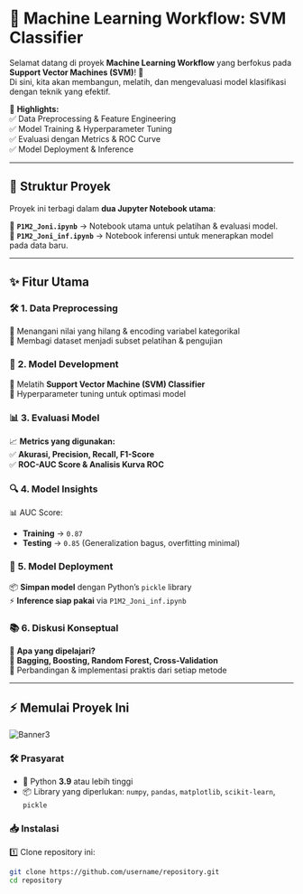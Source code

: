 # 🚀 Machine Learning Workflow: SVM Classifier  

Selamat datang di proyek **Machine Learning Workflow** yang berfokus pada **Support Vector Machines (SVM)**! 🎯  
Di sini, kita akan membangun, melatih, dan mengevaluasi model klasifikasi dengan teknik yang efektif.  

📌 **Highlights:**  
✅ Data Preprocessing & Feature Engineering  
✅ Model Training & Hyperparameter Tuning  
✅ Evaluasi dengan Metrics & ROC Curve  
✅ Model Deployment & Inference  

---  

## 📖 **Struktur Proyek**  
Proyek ini terbagi dalam **dua Jupyter Notebook utama**:  

📂 **`P1M2_Joni.ipynb`** → Notebook utama untuk pelatihan & evaluasi model.  
📂 **`P1M2_Joni_inf.ipynb`** → Notebook inferensi untuk menerapkan model pada data baru.  

---

## ✨ **Fitur Utama**  

### 🛠 **1. Data Preprocessing**  
🔹 Menangani nilai yang hilang & encoding variabel kategorikal  
🔹 Membagi dataset menjadi subset pelatihan & pengujian  

### 🎯 **2. Model Development**  
🧠 Melatih **Support Vector Machine (SVM) Classifier**  
📌 Hyperparameter tuning untuk optimasi model  

### 📊 **3. Evaluasi Model**  
📈 **Metrics yang digunakan:**  
✅ **Akurasi, Precision, Recall, F1-Score**  
✅ **ROC-AUC Score & Analisis Kurva ROC**  

### 🔍 **4. Model Insights**  
📊 AUC Score:  
- **Training** → `0.87`  
- **Testing** → `0.85` (Generalization bagus, overfitting minimal)  

### 🚀 **5. Model Deployment**  
📦 **Simpan model** dengan Python’s `pickle` library  
⚡ **Inference siap pakai** via `P1M2_Joni_inf.ipynb`  

### 📚 **6. Diskusi Konseptual**  
📖 **Apa yang dipelajari?**  
🔹 **Bagging, Boosting, Random Forest, Cross-Validation**  
🔹 Perbandingan & implementasi praktis dari setiap metode  

---

## ⚡ **Memulai Proyek Ini**  
![Banner3](FlowChart.png) 


### 🛠 **Prasyarat**  
- 🐍 Python **3.9** atau lebih tinggi  
- 📦 Library yang diperlukan: `numpy`, `pandas`, `matplotlib`, `scikit-learn`, `pickle`  

### 📥 **Instalasi**  
1️⃣ Clone repository ini:  
   ```bash
   git clone https://github.com/username/repository.git
   cd repository
